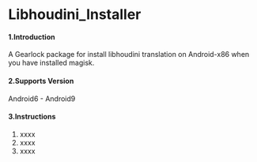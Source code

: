 # Libhoudini_Installer

#### 1.Introduction
A Gearlock package for install libhoudini translation on Android-x86 when you have installed magisk.

#### 2.Supports Version
Android6 - Android9

#### 3.Instructions

1.  xxxx
2.  xxxx
3.  xxxx

